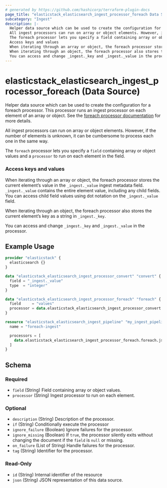 ```yaml
---
# generated by https://github.com/hashicorp/terraform-plugin-docs
page_title: "elasticstack_elasticsearch_ingest_processor_foreach Data Source - terraform-provider-elasticstack"
subcategory: "Ingest"
description: |-
  Helper data source which can be used to create the configuration for a foreach processor. This processor runs an ingest processor on each element of an array or object. See the foreach processor documentation https://www.elastic.co/guide/en/elasticsearch/reference/current/foreach-processor.html for more details.
  All ingest processors can run on array or object elements. However, if the number of elements is unknown, it can be cumbersome to process each one in the same way.
  The foreach processor lets you specify a field containing array or object values and a processor to run on each element in the field.
  Access keys and values
  When iterating through an array or object, the foreach processor stores the current element’s value in the _ingest._value ingest metadata field. _ingest._value contains the entire element value, including any child fields. You can access child field values using dot notation on the _ingest._value field.
  When iterating through an object, the foreach processor also stores the current element’s key as a string in _ingest._key.
  You can access and change _ingest._key and _ingest._value in the processor.
---
```


# elasticstack_elasticsearch_ingest_processor_foreach (Data Source)

Helper data source which can be used to create the configuration for a foreach processor. This processor runs an ingest processor on each element of an array or object. See the [foreach processor documentation](https://www.elastic.co/guide/en/elasticsearch/reference/current/foreach-processor.html) for more details.

All ingest processors can run on array or object elements. However, if the number of elements is unknown, it can be cumbersome to process each one in the same way.

The `foreach` processor lets you specify a `field` containing array or object values and a `processor` to run on each element in the field.

### Access keys and values

When iterating through an array or object, the foreach processor stores the current element’s value in the `_ingest._value` ingest metadata field. `_ingest._value` contains the entire element value, including any child fields. You can access child field values using dot notation on the `_ingest._value` field.

When iterating through an object, the foreach processor also stores the current element’s key as a string in `_ingest._key`.

You can access and change `_ingest._key` and `_ingest._value` in the processor.

## Example Usage

```terraform
provider "elasticstack" {
  elasticsearch {}
}

data "elasticstack_elasticsearch_ingest_processor_convert" "convert" {
  field = "_ingest._value"
  type  = "integer"
}

data "elasticstack_elasticsearch_ingest_processor_foreach" "foreach" {
  field     = "values"
  processor = data.elasticstack_elasticsearch_ingest_processor_convert.convert.json
}

resource "elasticstack_elasticsearch_ingest_pipeline" "my_ingest_pipeline" {
  name = "foreach-ingest"

  processors = [
    data.elasticstack_elasticsearch_ingest_processor_foreach.foreach.json
  ]
}
```

<!-- schema generated by tfplugindocs -->
## Schema

### Required

- `field` (String) Field containing array or object values.
- `processor` (String) Ingest processor to run on each element.

### Optional

- `description` (String) Description of the processor.
- `if` (String) Conditionally execute the processor
- `ignore_failure` (Boolean) Ignore failures for the processor.
- `ignore_missing` (Boolean) If `true`, the processor silently exits without changing the document if the `field` is `null` or missing.
- `on_failure` (List of String) Handle failures for the processor.
- `tag` (String) Identifier for the processor.

### Read-Only

- `id` (String) Internal identifier of the resource
- `json` (String) JSON representation of this data source.
